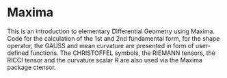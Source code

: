 # Maxima
This is an introduction to elementary Differential Geometry using Maxima. Code for the calculation of the 1st and 2nd fundamental form, for the shape operator, the GAUSS and mean curvature are presented in form of user-defined functions. The CHRISTOFFEL symbols, the RIEMANN tensors, the RICCI tensor and the curvature scalar R are also used via the Maxima package ctensor. 

